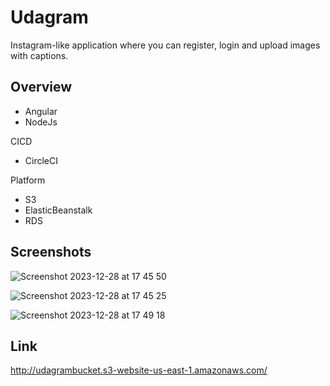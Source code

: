 # Udagram

Instagram-like application where you can register, login and upload images with captions.

## Overview

- Angular
- NodeJs

CICD
- CircleCI

Platform
- S3
- ElasticBeanstalk
- RDS


## Screenshots

![Screenshot 2023-12-28 at 17 45 50](https://github.com/AhmedBSF/udagram/assets/101567711/3f18d828-09a1-4f0c-833d-12619d7ddd4d)

![Screenshot 2023-12-28 at 17 45 25](https://github.com/AhmedBSF/udagram/assets/101567711/5097f3b5-9bb9-414a-9924-6da93ebc5673)

![Screenshot 2023-12-28 at 17 49 18](https://github.com/AhmedBSF/udagram/assets/101567711/6f4de140-40d2-4d41-b1de-ebc4b90528c7)


## Link
http://udagrambucket.s3-website-us-east-1.amazonaws.com/
